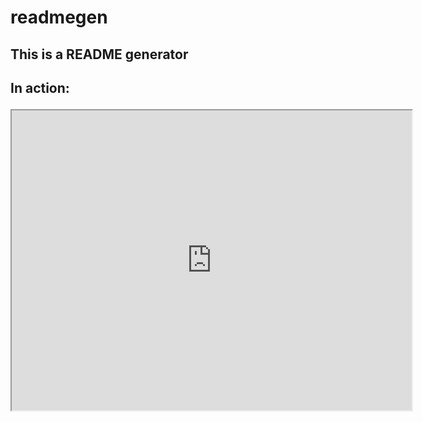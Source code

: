 # readmegen

<h2>This is a README generator<h2>

In action:
<iframe src="https://drive.google.com/file/d/128nf_uIKo2niCegPrPcB3jnzV8o-XrH0/preview" width="640" height="480"></iframe>


